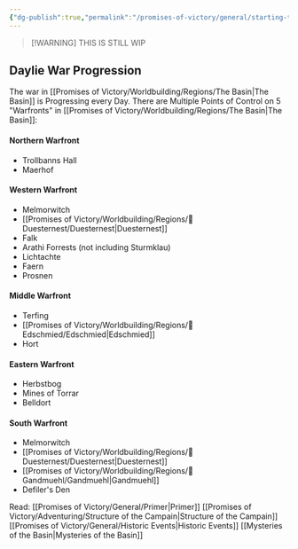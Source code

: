 ```yaml
---
{"dg-publish":true,"permalink":"/promises-of-victory/general/starting-the-adventure/","title":"Starting the Adventure","noteIcon":"Meta","created":"2023-01-25T02:26:52.791+01:00","updated":"2023-04-10T21:46:00.605+02:00"}
---
```


>[!WARNING] THIS IS STILL WIP

## Daylie War Progression

The war in [[Promises of Victory/Worldbuilding/Regions/The Basin\|The Basin]] is Progressing every Day.
There are Multiple Points of Control on 5 "Warfronts" in [[Promises of Victory/Worldbuilding/Regions/The Basin\|The Basin]]:

#### Northern Warfront

- Trollbanns Hall
- Maerhof

#### Western Warfront

- Melmorwitch
- [[Promises of Victory/Worldbuilding/Regions/🏰Duesternest/Duesternest\|Duesternest]]
- Falk
- Arathi Forrests (not including Sturmklau)
- Lichtachte
- Faern
- Prosnen

#### Middle Warfront

- Terfing
- [[Promises of Victory/Worldbuilding/Regions/🏰Edschmied/Edschmied\|Edschmied]]
- Hort

#### Eastern Warfront

- Herbstbog
- Mines of Torrar
- Belldort

#### South Warfront

- Melmorwitch
- [[Promises of Victory/Worldbuilding/Regions/🏰Duesternest/Duesternest\|Duesternest]]
- [[Promises of Victory/Worldbuilding/Regions/🏰Gandmuehl/Gandmuehl\|Gandmuehl]]
- Defiler's Den

Read:
[[Promises of Victory/General/Primer\|Primer]]
[[Promises of Victory/Adventuring/Structure of the Campain\|Structure of the Campain]]
[[Promises of Victory/General/Historic Events\|Historic Events]]
[[Mysteries of the Basin\|Mysteries of the Basin]]
